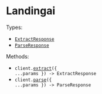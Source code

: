 # Landingai

Types:

- <code><a href="./src/resources/top-level.ts">ExtractResponse</a></code>
- <code><a href="./src/resources/top-level.ts">ParseResponse</a></code>

Methods:

- <code title="post /v1/ade/extract">client.<a href="./src/index.ts">extract</a>({ ...params }) -> ExtractResponse</code>
- <code title="post /v1/ade/parse">client.<a href="./src/index.ts">parse</a>({ ...params }) -> ParseResponse</code>
